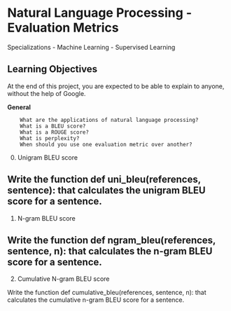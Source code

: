 # Natural Language Processing - Evaluation Metrics
Specializations - Machine Learning - Supervised Learning

## Learning Objectives

At the end of this project, you are expected to be able to explain to anyone, without the help of Google.


**General**
```
    What are the applications of natural language processing?
    What is a BLEU score?
    What is a ROUGE score?
    What is perplexity?
    When should you use one evaluation metric over another?
```
0. Unigram BLEU score
 
Write the function def uni_bleu(references, sentence):
that calculates the unigram BLEU score for a sentence.
---

1. N-gram BLEU score

Write the function def ngram_bleu(references, sentence, n):
that calculates the n-gram BLEU score for a sentence.
---

2. Cumulative N-gram BLEU score

Write the function def cumulative_bleu(references, sentence, n):
that calculates the cumulative n-gram BLEU score for a sentence.
